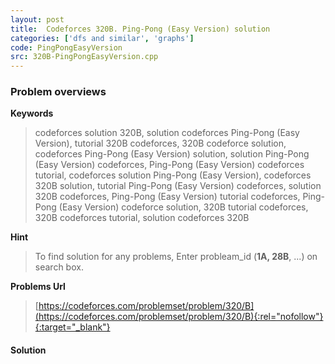 ```yaml
---
layout: post
title:  Codeforces 320B. Ping-Pong (Easy Version) solution
categories: ['dfs and similar', 'graphs']
code: PingPongEasyVersion
src: 320B-PingPongEasyVersion.cpp
---
```

### **Problem overviews**

**Keywords**
> codeforces solution 320B, solution codeforces Ping-Pong (Easy Version), tutorial 320B codeforces, 320B codeforce solution, codeforces Ping-Pong (Easy Version) solution, solution Ping-Pong (Easy Version) codeforces, Ping-Pong (Easy Version) codeforces tutorial, codeforces solution Ping-Pong (Easy Version), codeforces 320B solution, tutorial Ping-Pong (Easy Version) codeforces, solution 320B codeforces, Ping-Pong (Easy Version) tutorial codeforces, Ping-Pong (Easy Version) codeforce solution, 320B tutorial codeforces, 320B codeforces tutorial, solution codeforces 320B

**Hint**
> To find solution for any problems, Enter probleam_id (**1A, 28B**, ...) on search box. 

**Problems Url**
> [https://codeforces.com/problemset/problem/320/B](https://codeforces.com/problemset/problem/320/B){:rel="nofollow"}{:target="_blank"}

#### **Solution**



